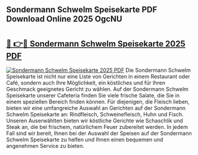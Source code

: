## Sondermann Schwelm Speisekarte PDF Download Online 2025 OgcNU

# <h2><a href="http://gce6zfx.nevu.top/?p=Sondermann+Schwelm+Speisekarte">🔗 👉🔴 Sondermann Schwelm Speisekarte 2025 PDF</a></h2>

[![Sondermann Schwelm Speisekarte 2025 PDF](https://i.imgur.com/dBaPXMq.png)](http://gce6zfx.nevu.top/?p=Sondermann+Schwelm+Speisekarte)
Die Sondermann Schwelm Speisekarte ist nicht nur eine Liste von Gerichten in einem Restaurant oder Café, sondern auch Ihre Möglichkeit, ein köstliches und für Ihren Geschmack geeignetes Gericht zu wählen. Auf der Sondermann Schwelm Speisekarte unserer Cafeteria finden Sie viele frische Salate, die Sie in einem speziellen Bereich finden können. Für diejenigen, die Fleisch lieben, bieten wir eine umfangreiche Auswahl an Gerichten auf der Sondermann Schwelm Speisekarte an: Rindfleisch, Schweinefleisch, Huhn und Fisch. Unseren Auserwählten bieten wir köstliche Gerichte wie Schaschlik und Steak an, die bei frischem, natürlichem Feuer zubereitet werden. In jedem Fall sind wir bereit, Ihnen bei der Auswahl der Speisen auf der Sondermann Schwelm Speisekarte zu helfen und Ihnen einen bequemen und angenehmen Service zu bieten.
